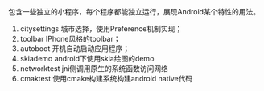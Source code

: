包含一些独立的小程序，每个程序都能独立运行，展现Android某个特性的用法。
1. citysettings 城市选择，使用Preference机制实现；
2. toolbar IPhone风格的toolbar；
3. autoboot 开机自动启动应用程序；
4. skiademo android下使用skia绘图的demo
5. networktest jni侧调用原生的系统函数访问网络
6. cmaktest 使用cmake构建系统构建android native代码